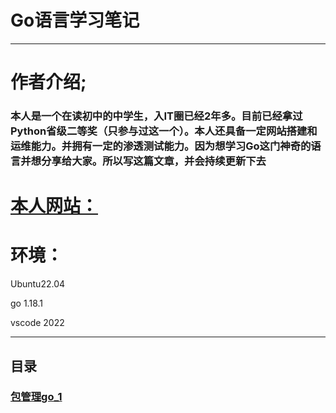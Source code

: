 # Go语言学习笔记

------

# 作者介绍;

### 本人是一个在读初中的中学生，入IT圈已经2年多。目前已经拿过Python省级二等奖（只参与过这一个）。本人还具备一定网站搭建和运维能力。并拥有一定的渗透测试能力。因为想学习Go这门神奇的语言并想分享给大家。所以写这篇文章，并会持续更新下去

# [本人网站：](http://sb110.icu)





# 环境：

Ubuntu22.04

go 1.18.1

vscode 2022

------

## 目录

### 		[包管理go_1](go_1.md)

​			
